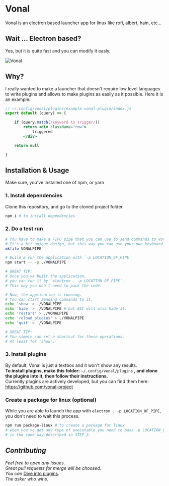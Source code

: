 # Vonal

Vonal is an electron based launcher app for linux like rofi, albert, hain, etc... 

## **Wait** ... Electron based? 
Yes, but it is quite fast and you can modify it easly.

![Vonal](example.gif)

## Why? 

I really wanted to make a launcher that doesn't require low level languages to write plugins and allows to make plugins as easily as it possible.
Here it is an example:

```jsx
// ~/.config/vonal/plugins/example-vonal-plugin/index.js
export default (query) => {

    if (query.match(/keyword to trigger/))
        return <div className="row">
            triggered
        </div>

    return null

}
```

## Installation & Usage

Make sure, you've installed one of npm, or yarn

### **1.** Install dependencies
Clone this repository, and go to the cloned project folder 

```bash
npm i # to install dependencies
```

### **2.** Do a test run

```bash
# You have to make a FIFO pipe that you can use to send commands to Vonal.
# It's a bit unique design, but this way you can use your own keyboard daemon without relaunching the app.
mkfifo VONALPIPE 

# Build & run the application with `-p LOCATION_OF_PIPE`
npm start -- -p ./VONALPIPE 

# GREAT TIP:
# Once you've built the application, 
# you can run it by `electron . -p LOCATION_OF_PIPE`. 
# This way you don't need to pack the code.

# Now, the application is running.
# You can start sending commands to it.
echo 'show' > ./VONALPIPE 
echo 'hide' > ./VONALPIPE # but ESC will also hide it.
echo 'restart' > ./VONALPIPE 
echo 'reload_plugins' > ./VONALPIPE
echo 'quit' > ./VONALPIPE 

# GREAT TIP: 
# You simply can set a shortcut for these operations.
# At least for 'show'.
```

### **3.** Install plugins

By default, Vonal is just a textbox and it won't show any results.  
**To install plugins, make this folder:** `~/.config/vonal/plugins` **, and clone the plugins into it, then follow their instructions.**  
Currently plugins are actively developed, but you can find them here:
https://github.com/vonal-project

### Create a package for linux (optional)
While you are able to launch the app with `electron . -p LOCATION_OF_PIPE`, you don't need to wait this process.

```bash
npm run package-linux # to create a package for linux
# when you've got any type of executable you need to pass -p LOCATION_OF_PIPE
# in the same way described in STEP 2.
```

## *Contributing*

*Feel free to open any issues.*  
*Great pull requests for merge will be choosed.*  
*You can* [Dive into plugins](./docs/DIVE_INTO_PLUGINS).  
*The asker who wins.*